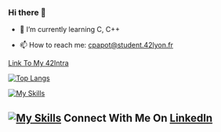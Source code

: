 ### Hi there 👋


- 🌱 I’m currently learning C, C++

- 📫 How to reach me: cpapot@student.42lyon.fr

[Link To My 42Intra](https://profile.intra.42.fr/users/cpapot)

[![Top Langs](https://github-readme-stats.vercel.app/api/top-langs/?username=Cpapot)](https://github.com/anuraghazra/github-readme-stats&theme=blue-green)

[![My Skills](https://skillicons.dev/icons?i=html,css,vscode,vim,py,c,cpp,arduino,java)](https://skillicons.dev)

## [![My Skills](https://skillicons.dev/icons?i=linkedin)](https://www.linkedin.com/in/corentin-papot-b30462264/) Connect With Me On [LinkedIn](https://www.linkedin.com/in/corentin-papot-b30462264/)
